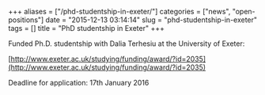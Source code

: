 +++
aliases = ["/phd-studentship-in-exeter/"]
categories = ["news", "open-positions"]
date = "2015-12-13 03:14:14"
slug = "phd-studentship-in-exeter"
tags = []
title = "PhD studentship in Exeter"
+++

Funded Ph.D. studentship with Dalia Terhesiu at the University of
Exeter:

[http://www.exeter.ac.uk/studying/funding/award/?id=2035](http://www.exeter.ac.uk/studying/funding/award/?id=2035)

Deadline for application: 17th January 2016
